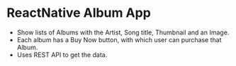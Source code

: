 # ReactNative Album App

- Show lists of Albums with the Artist, Song title, Thumbnail and an Image.
- Each album has a Buy Now button, with which user can purchase that Album.
- Uses REST API to get the data.
